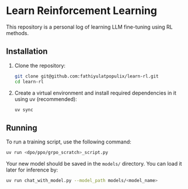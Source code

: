 # Learn Reinforcement Learning

This repository is a personal log of learning LLM fine-tuning using RL methods.

## Installation

1. Clone the repository:

   ```bash
   git clone git@github.com:fathiyulatpopulix/learn-rl.git
   cd learn-rl
   ```

2. Create a virtual environment and install required dependencies in it using uv (recommended):
   ```bash
   uv sync
   ```

## Running

To run a training script, use the following command:

```bash
uv run <dpo/ppo/grpo_scratch>_script.py
```

Your new model should be saved in the `models/` directory. You can load it later for inference by:

```bash
uv run chat_with_model.py --model_path models/<model_name>
```
